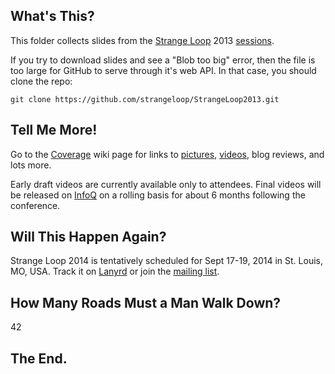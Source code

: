 ## What's This?

This folder collects slides from the [Strange Loop](http://thestrangeloop.com) 2013 [sessions](http://thestrangeloop.com/sessions).

If you try to download slides and see a "Blob too big" error, then the file is too large for GitHub to serve through it's web API. In that case, you should clone the repo:

```git clone https://github.com/strangeloop/StrangeLoop2013.git```

## Tell Me More!

Go to the [Coverage](https://github.com/strangeloop/StrangeLoop2013/wiki/Coverage) wiki page for links to [pictures](http://www.flickr.com/photos/strangeloop2013/sets/), [videos](http://www.infoq.com/conferences/strangeloop2013/), blog reviews, and lots more.

Early draft videos are currently available only to attendees. Final videos will be released on [InfoQ](http://infoq.com) on a rolling basis for about 6 months following the conference.


## Will This Happen Again?

Strange Loop 2014 is tentatively scheduled for Sept 17-19, 2014 in St. Louis, MO, USA. Track it on [Lanyrd](http://lanyrd.com/2014/strangeloop/) or join the [mailing list](http://eepurl.com/dG_X-/). 

## How Many Roads Must a Man Walk Down?

42

## The End.
